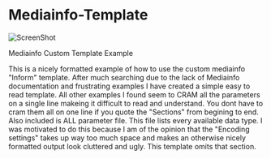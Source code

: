 # Mediainfo-Template
![ScreenShot](https://raw.githubusercontent.com/optio50/Mediainfo-Template/main/MediaInfo-Custom-Template.png?raw=true|alt=octocat)

Mediainfo Custom Template Example

This is a nicely formatted example of how to use the custom mediainfo "Inform" template.
After much searching due to the lack of Mediainfo documentation and frustrating examples
I have created a simple easy to read template.
All other examples I found seem to CRAM all the parameters on a single line makeing it difficult to read and understand.
You dont have to cram them all on one line if you quote the "Sections" from begining to end.
Also included is ALL parameter file. This file lists every available data type.
I was motivated to do this because I am of the opinion that the "Encoding settings" takes up way too much space and makes
an otherwise nicely formatted output look cluttered and ugly.
This template omits that section.
